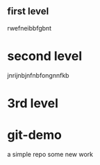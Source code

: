 ## first level 
rwefneibbfgbnt
# second level 
jnrijnbjnfnbfongnnfkb
# 3rd level


# git-demo
a simple repo
some new work 
